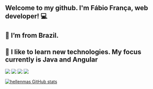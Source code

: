 ## Welcome to my github. I'm Fábio França, web developer! 💻
## 🏡 I’m from Brazil.
## 📑 I like to learn new technologies. My focus currently is Java and Angular
<img src="https://img.shields.io/badge/-LinkedIn-blue?style=flat-square&logo=Linkedin&logoColor=white&link= https://www.linkedin.com/in/f%C3%A1bio-fran%C3%A7a-019a2b200)](https://www.linkedin.com/in/f%C3%A1bio-fran%C3%A7a-019a2b200)" />

<img src="https://img.shields.io/badge/JavaScript-323330?style=for-the-badge&logo=javascript&logoColor=F7DF1E">
<img src="https://img.shields.io/badge/Java-ED8B00?style=for-the-badge&logo=java&logoColor=white">
<img src="https://img.shields.io/badge/Angular-DD0031?style=for-the-badge&logo=angular&logoColor=white"> 
  
[![hellenmas GitHub stats](https://github-readme-stats.vercel.app/api?username=hellenmas)](https://github.com/fabio-franca/github-readme-stats)
